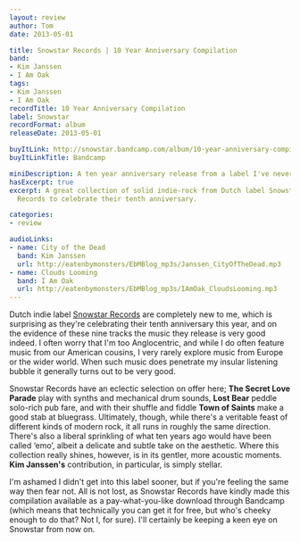 ```yaml
---
layout: review
author: Tom
date: 2013-05-01

title: Snowstar Records | 10 Year Anniversary Compilation
band:
- Kim Janssen
- I Am Oak
tags:
- Kim Janssen
- I Am Oak
recordTitle: 10 Year Anniversary Compilation
label: Snowstar
recordFormat: album
releaseDate: 2013-05-01

buyItLink: http://snowstar.bandcamp.com/album/10-year-anniversary-compilation
buyItLinkTitle: Bandcamp

miniDescription: A ten year anniversary release from a label I've never heard of before. Shame on me.
hasExcerpt: true
excerpt: A great collection of solid indie-rock from Dutch label Snowstar
  Records to celebrate their tenth anniversary.

categories:
- review

audioLinks:
- name: City of the Dead
  band: Kim Janssen
  url: http://eatenbymonsters/EbMBlog_mp3s/Janssen_CityOfTheDead.mp3
- name: Clouds Looming
  band: I Am Oak
  url: http://eatenbymonsters/EbMBlog_mp3s/IAmOak_CloudsLooming.mp3
---
```


Dutch indie label [Snowstar Records](http://www.snowstar.nl/) are completely new to me, which is surprising as they're celebrating their tenth anniversary this year, and on the evidence of these nine tracks the music they release is very good indeed. I often worry that I'm too Anglocentric, and while I do often feature music from our American cousins, I very rarely explore music from Europe or the wider world. When such music does penetrate my insular listening bubble it generally turns out to be very good.

Snowstar Records have an eclectic selection on offer here; **The Secret Love Parade** play with synths and mechanical drum sounds, **Lost Bear** peddle solo-rich pub fare, and with their shuffle and fiddle **Town of Saints** make a good stab at bluegrass. Ultimately, though, while there's a veritable feast of different kinds of modern rock, it all runs in roughly the same direction. There's also a liberal sprinkling of what ten years ago would have been called ‘emo’, albeit a delicate and subtle take on the aesthetic. Where this collection really shines, however, is in its gentler, more acoustic moments. **Kim Janssen's** contribution, in particular, is simply stellar.

I'm ashamed I didn't get into this label sooner, but if you're feeling the same way then fear not. All is not lost, as Snowstar Records have kindly made this compilation available as a pay-what-you-like download through Bandcamp (which means that technically you can get it for free, but who's cheeky enough to do that? Not I, for sure). I'll certainly be keeping a keen eye on Snowstar from now on.
